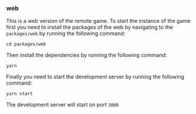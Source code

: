 ### web

This is a web version of the remote game. To start the instance of the game first you need to install the packages of the web by navigating to the `packages/web` by running the following command:

```shell
cd packages/web
```

Then install the dependencies by running the following command:

```shell
yarn
```

Finally you need to start the development server by running the following command:

```shell
yarn start
```

The development server will start on port `3000`
